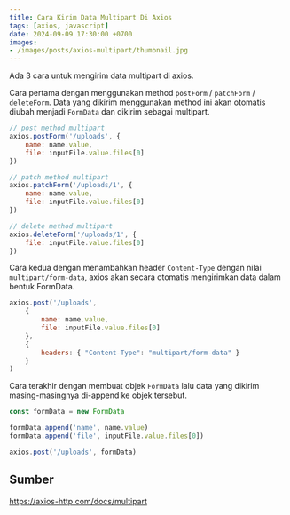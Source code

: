 ```yaml
---
title: Cara Kirim Data Multipart Di Axios
tags: [axios, javascript]
date: 2024-09-09 17:30:00 +0700
images:
- /images/posts/axios-multipart/thumbnail.jpg
---
```


Ada 3 cara untuk mengirim data multipart di axios.

<!--more-->

Cara pertama dengan menggunakan method `postForm` / `patchForm` / `deleteForm`. Data yang dikirim menggunakan method ini akan otomatis diubah menjadi `FormData` dan dikirim sebagai multipart.

```javascript
// post method multipart
axios.postForm('/uploads', {
    name: name.value,
    file: inputFile.value.files[0]
})

// patch method multipart
axios.patchForm('/uploads/1', {
    name: name.value,
    file: inputFile.value.files[0]
})

// delete method multipart
axios.deleteForm('/uploads/1', {
    file: inputFile.value.files[0]
})
```

Cara kedua dengan menambahkan header `Content-Type` dengan nilai `multipart/form-data`, axios akan secara otomatis mengirimkan data dalam bentuk FormData.

```javascript
axios.post('/uploads',
    {
        name: name.value,
        file: inputFile.value.files[0]
    },
    {
        headers: { "Content-Type": "multipart/form-data" }
    }
)
```

Cara terakhir dengan membuat objek `FormData` lalu data yang dikirim masing-masingnya di-append ke objek tersebut.

```javascript
const formData = new FormData

formData.append('name', name.value)
formData.append('file', inputFile.value.files[0])

axios.post('/uploads', formData)
```

## Sumber

https://axios-http.com/docs/multipart
